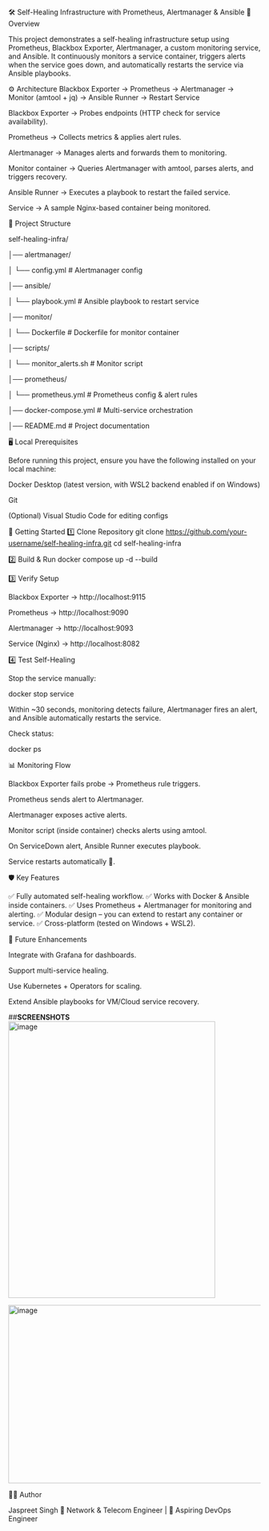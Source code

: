 🛠️ Self-Healing Infrastructure with Prometheus, Alertmanager & Ansible
📌 Overview

This project demonstrates a self-healing infrastructure setup using Prometheus, Blackbox Exporter, Alertmanager, a custom monitoring service, and Ansible.
It continuously monitors a service container, triggers alerts when the service goes down, and automatically restarts the service via Ansible playbooks.

⚙️ Architecture
Blackbox Exporter → Prometheus → Alertmanager → Monitor (amtool + jq) → Ansible Runner → Restart Service


Blackbox Exporter → Probes endpoints (HTTP check for service availability).

Prometheus → Collects metrics & applies alert rules.

Alertmanager → Manages alerts and forwards them to monitoring.

Monitor container → Queries Alertmanager with amtool, parses alerts, and triggers recovery.

Ansible Runner → Executes a playbook to restart the failed service.

Service → A sample Nginx-based container being monitored.

📂 Project Structure

self-healing-infra/

│── alertmanager/

│   └── config.yml               # Alertmanager config

│── ansible/

│   └── playbook.yml             # Ansible playbook to restart service

│── monitor/

│   └── Dockerfile               # Dockerfile for monitor container

│── scripts/

│   └── monitor_alerts.sh        # Monitor script

│── prometheus/

│   └── prometheus.yml           # Prometheus config & alert rules

│── docker-compose.yml           # Multi-service orchestration

│── README.md                    # Project documentation

🖥️ Local Prerequisites

Before running this project, ensure you have the following installed on your local machine:

Docker Desktop
 (latest version, with WSL2 backend enabled if on Windows)

Git

(Optional) Visual Studio Code
 for editing configs

🚀 Getting Started
1️⃣ Clone Repository
git clone https://github.com/your-username/self-healing-infra.git
cd self-healing-infra

2️⃣ Build & Run
docker compose up -d --build

3️⃣ Verify Setup

Blackbox Exporter → http://localhost:9115

Prometheus → http://localhost:9090

Alertmanager → http://localhost:9093

Service (Nginx) → http://localhost:8082

4️⃣ Test Self-Healing

Stop the service manually:

docker stop service


Within ~30 seconds, monitoring detects failure, Alertmanager fires an alert, and Ansible automatically restarts the service.

Check status:

docker ps

📊 Monitoring Flow

Blackbox Exporter fails probe → Prometheus rule triggers.

Prometheus sends alert to Alertmanager.

Alertmanager exposes active alerts.

Monitor script (inside container) checks alerts using amtool.

On ServiceDown alert, Ansible Runner executes playbook.

Service restarts automatically 🎉.

🛡️ Key Features

✅ Fully automated self-healing workflow.
✅ Works with Docker & Ansible inside containers.
✅ Uses Prometheus + Alertmanager for monitoring and alerting.
✅ Modular design – you can extend to restart any container or service.
✅ Cross-platform (tested on Windows + WSL2).

🔮 Future Enhancements

Integrate with Grafana for dashboards.

Support multi-service healing.

Use Kubernetes + Operators for scaling.

Extend Ansible playbooks for VM/Cloud service recovery.

##**SCREENSHOTS**
<img width="413" height="551" alt="image" src="https://github.com/user-attachments/assets/9deea508-af58-4a48-8021-f96930ac22d8" />

<img width="854" height="355" alt="image" src="https://github.com/user-attachments/assets/be1235df-6ce2-4e5c-aab6-debb3ae96701" />



👨‍💻 Author

Jaspreet Singh
💼 Network & Telecom Engineer | 🚀 Aspiring DevOps Engineer
